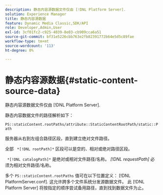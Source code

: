 ```yaml
---
description: 静态内容源数据文件仅由 [!DNL Platform Server].
solution: Experience Manager
title: 静态内容源数据
feature: Dynamic Media Classic,SDK/API
role: Developer,Admin,User
exl-id: 3cf01fc2-c925-4039-8e03-cb909cca6a51
source-git-commit: bf31e5226cbb763e2fb82391772b64e5d5c89fae
workflow-type: tm+mt
source-wordcount: '113'
ht-degree: 0%

---
```


# 静态内容源数据{#static-content-source-data}

静态内容源数据文件仅由 [!DNL Platform Server].

静态内容数据文件的路径解析如下：

`PS::staticContent.rootPaths/attribute::StaticContentRootPath/static::Path`

服务器从右到左组合路径区段，直到建立绝对文件路径。

全部 ` *[!DNL rootPath]*` 区段可以是空的、相对或绝对路径区段。

` *[!DNL catalogPath]*` 是绝对或相对文件路径/名称。 *[!DNL requestPath]* 必须为相对文件路径/名称。

多个 `PS::staticContent.rootPaths` 值可在以下位置定义： [!DNL PlatformServer.conf]. 这允许跨多个文件系统分发源数据文件。 此 [!DNL Platform Server] 将按指定的顺序尝试备用路径，直到找到数据文件为止。
